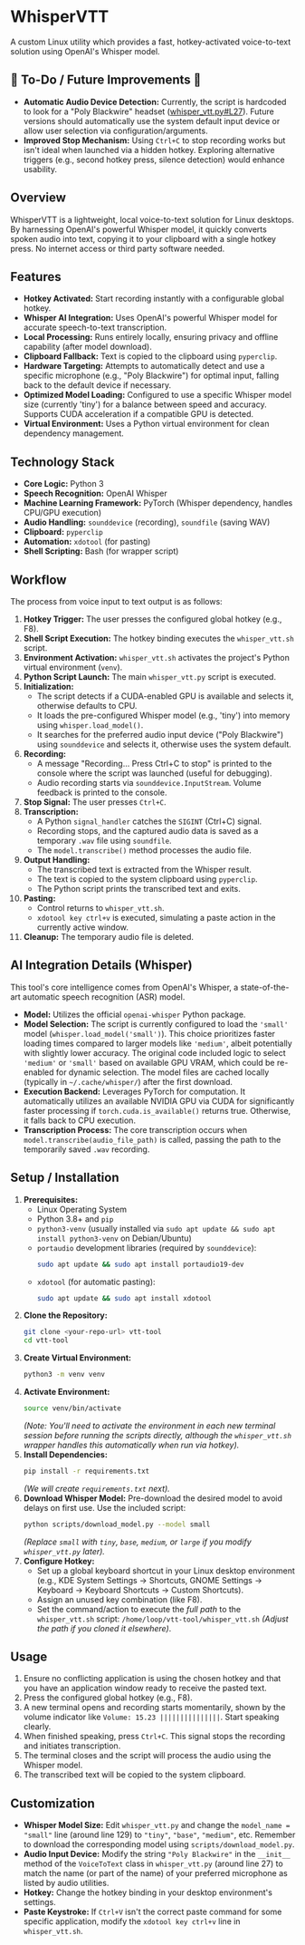 # WhisperVTT

A custom Linux utility which provides a fast, hotkey-activated voice-to-text solution using OpenAI's Whisper model.

## 🚧 To-Do / Future Improvements 🚧

*   **Automatic Audio Device Detection:** Currently, the script is hardcoded to look for a "Poly Blackwire" headset ([whisper_vtt.py#L27](cci:7://file:///home/loop/vtt-tool/whisper_vtt.py:27:0-27:0)). Future versions should automatically use the system default input device or allow user selection via configuration/arguments.
*   **Improved Stop Mechanism:** Using `Ctrl+C` to stop recording works but isn't ideal when launched via a hidden hotkey. Exploring alternative triggers (e.g., second hotkey press, silence detection) would enhance usability.

## Overview

WhisperVTT is a lightweight, local voice-to-text solution for Linux desktops. By harnessing OpenAI's powerful Whisper model, it quickly converts spoken audio into text, copying it to your clipboard with a single hotkey press. No internet access or third party software needed.

## Features

*   **Hotkey Activated:** Start recording instantly with a configurable global hotkey.
*   **Whisper AI Integration:** Uses OpenAI's powerful Whisper model for accurate speech-to-text transcription.
*   **Local Processing:** Runs entirely locally, ensuring privacy and offline capability (after model download).
*   **Clipboard Fallback:** Text is copied to the clipboard using `pyperclip`.
*   **Hardware Targeting:** Attempts to automatically detect and use a specific microphone (e.g., "Poly Blackwire") for optimal input, falling back to the default device if necessary.
*   **Optimized Model Loading:** Configured to use a specific Whisper model size (currently 'tiny') for a balance between speed and accuracy. Supports CUDA acceleration if a compatible GPU is detected.
*   **Virtual Environment:** Uses a Python virtual environment for clean dependency management.

## Technology Stack

*   **Core Logic:** Python 3
*   **Speech Recognition:** OpenAI Whisper
*   **Machine Learning Framework:** PyTorch (Whisper dependency, handles CPU/GPU execution)
*   **Audio Handling:** `sounddevice` (recording), `soundfile` (saving WAV)
*   **Clipboard:** `pyperclip`
*   **Automation:** `xdotool` (for pasting)
*   **Shell Scripting:** Bash (for wrapper script)

## Workflow

The process from voice input to text output is as follows:

1.  **Hotkey Trigger:** The user presses the configured global hotkey (e.g., F8).
2.  **Shell Script Execution:** The hotkey binding executes the `whisper_vtt.sh` script.
3.  **Environment Activation:** `whisper_vtt.sh` activates the project's Python virtual environment (`venv`).
4.  **Python Script Launch:** The main `whisper_vtt.py` script is executed.
5.  **Initialization:**
    *   The script detects if a CUDA-enabled GPU is available and selects it, otherwise defaults to CPU.
    *   It loads the pre-configured Whisper model (e.g., 'tiny') into memory using `whisper.load_model()`.
    *   It searches for the preferred audio input device ("Poly Blackwire") using `sounddevice` and selects it, otherwise uses the system default.
6.  **Recording:**
    *   A message "Recording... Press Ctrl+C to stop" is printed to the console where the script was launched (useful for debugging).
    *   Audio recording starts via `sounddevice.InputStream`. Volume feedback is printed to the console.
7.  **Stop Signal:** The user presses `Ctrl+C`.
8.  **Transcription:**
    *   A Python `signal_handler` catches the `SIGINT` (Ctrl+C) signal.
    *   Recording stops, and the captured audio data is saved as a temporary `.wav` file using `soundfile`.
    *   The `model.transcribe()` method processes the audio file.
9.  **Output Handling:**
    *   The transcribed text is extracted from the Whisper result.
    *   The text is copied to the system clipboard using `pyperclip`.
    *   The Python script prints the transcribed text and exits.
10. **Pasting:**
    *   Control returns to `whisper_vtt.sh`.
    *   `xdotool key ctrl+v` is executed, simulating a paste action in the currently active window.
11. **Cleanup:** The temporary audio file is deleted.

## AI Integration Details (Whisper)

This tool's core intelligence comes from OpenAI's Whisper, a state-of-the-art automatic speech recognition (ASR) model.

*   **Model:** Utilizes the official `openai-whisper` Python package.
*   **Model Selection:** The script is currently configured to load the `'small'` model (`whisper.load_model('small')`). This choice prioritizes faster loading times compared to larger models like `'medium'`, albeit potentially with slightly lower accuracy. The original code included logic to select `'medium'` or `'small'` based on available GPU VRAM, which could be re-enabled for dynamic selection. The model files are cached locally (typically in `~/.cache/whisper/`) after the first download.
*   **Execution Backend:** Leverages PyTorch for computation. It automatically utilizes an available NVIDIA GPU via CUDA for significantly faster processing if `torch.cuda.is_available()` returns true. Otherwise, it falls back to CPU execution.
*   **Transcription Process:** The core transcription occurs when `model.transcribe(audio_file_path)` is called, passing the path to the temporarily saved `.wav` recording.

## Setup / Installation

1.  **Prerequisites:**
    *   Linux Operating System
    *   Python 3.8+ and `pip`
    *   `python3-venv` (usually installed via `sudo apt update && sudo apt install python3-venv` on Debian/Ubuntu)
    *   `portaudio` development libraries (required by `sounddevice`):
        ```bash
        sudo apt update && sudo apt install portaudio19-dev
        ```
    *   `xdotool` (for automatic pasting):
        ```bash
        sudo apt update && sudo apt install xdotool
        ```
2.  **Clone the Repository:**
    ```bash
    git clone <your-repo-url> vtt-tool
    cd vtt-tool
    ```
3.  **Create Virtual Environment:**
    ```bash
    python3 -m venv venv
    ```
4.  **Activate Environment:**
    ```bash
    source venv/bin/activate
    ```
    *(Note: You'll need to activate the environment in each new terminal session before running the scripts directly, although the `whisper_vtt.sh` wrapper handles this automatically when run via hotkey).*
5.  **Install Dependencies:**
    ```bash
    pip install -r requirements.txt
    ```
    *(We will create `requirements.txt` next).*
6.  **Download Whisper Model:** Pre-download the desired model to avoid delays on first use. Use the included script:
    ```bash
    python scripts/download_model.py --model small
    ```
    *(Replace `small` with `tiny`, `base`, `medium`, or `large` if you modify `whisper_vtt.py` later).*
7.  **Configure Hotkey:**
    *   Set up a global keyboard shortcut in your Linux desktop environment (e.g., KDE System Settings -> Shortcuts, GNOME Settings -> Keyboard -> Keyboard Shortcuts -> Custom Shortcuts).
    *   Assign an unused key combination (like F8).
    *   Set the command/action to execute the *full path* to the `whisper_vtt.sh` script:
        `/home/loop/vtt-tool/whisper_vtt.sh` *(Adjust the path if you cloned it elsewhere)*.

## Usage

1.  Ensure no conflicting application is using the chosen hotkey and that you have an application window ready to receive the pasted text.
2.  Press the configured global hotkey (e.g., F8).
3.  A new terminal opens and recording starts momentarily, shown by the volume indicator like `Volume: 15.23 |||||||||||||||`. Start speaking clearly.
4.  When finished speaking, press `Ctrl+C`. This signal stops the recording and initiates transcription.
5.  The terminal closes and the script will process the audio using the Whisper model.
6.  The transcribed text will be copied to the system clipboard.

## Customization

*   **Whisper Model Size:** Edit `whisper_vtt.py` and change the `model_name = "small"` line (around line 129) to `"tiny"`, `"base"`, `"medium"`, etc. Remember to download the corresponding model using `scripts/download_model.py`.
*   **Audio Input Device:** Modify the string `"Poly Blackwire"` in the `__init__` method of the `VoiceToText` class in `whisper_vtt.py` (around line 27) to match the name (or part of the name) of your preferred microphone as listed by audio utilities.
*   **Hotkey:** Change the hotkey binding in your desktop environment's settings.
*   **Paste Keystroke:** If `Ctrl+V` isn't the correct paste command for some specific application, modify the `xdotool key ctrl+v` line in `whisper_vtt.sh`.
